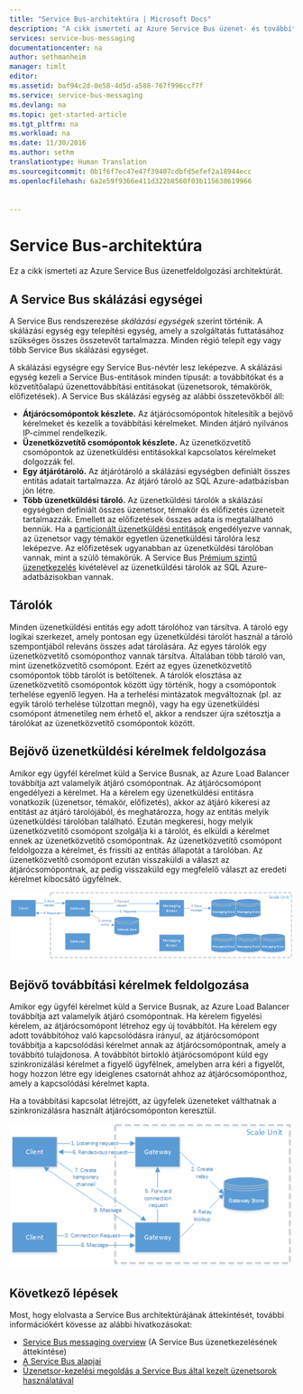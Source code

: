 ```yaml
---
title: "Service Bus-architektúra | Microsoft Docs"
description: "A cikk ismerteti az Azure Service Bus üzenet- és továbbításfeldolgozási architektúráját."
services: service-bus-messaging
documentationcenter: na
author: sethmanheim
manager: timlt
editor: 
ms.assetid: baf94c2d-0e58-4d5d-a588-767f996ccf7f
ms.service: service-bus-messaging
ms.devlang: na
ms.topic: get-started-article
ms.tgt_pltfrm: na
ms.workload: na
ms.date: 11/30/2016
ms.author: sethm
translationtype: Human Translation
ms.sourcegitcommit: 0b1f6f7ec47e47f39407cdbfd5efef2a18944ecc
ms.openlocfilehash: 6a2e59f9366e411d322b8560f03b115638619966


---
```

# <a name="service-bus-architecture"></a>Service Bus-architektúra
Ez a cikk ismerteti az Azure Service Bus üzenetfeldolgozási architektúrát.

## <a name="service-bus-scale-units"></a>A Service Bus skálázási egységei
A Service Bus rendszerezése *skálázási egységek* szerint történik. A skálázási egység egy telepítési egység, amely a szolgáltatás futtatásához szükséges összes összetevőt tartalmazza. Minden régió telepít egy vagy több Service Bus skálázási egységet.

A skálázási egységre egy Service Bus-névtér lesz leképezve. A skálázási egység kezeli a Service Bus-entitások minden típusát: a továbbítókat és a közvetítőalapú üzenettovábbítási entitásokat (üzenetsorok, témakörök, előfizetések). A Service Bus skálázási egység az alábbi összetevőkből áll:

* **Átjárócsomópontok készlete.** Az átjárócsomópontok hitelesítik a bejövő kérelmeket és kezelik a továbbítási kérelmeket. Minden átjáró nyilvános IP-címmel rendelkezik.
* **Üzenetközvetítő csomópontok készlete.** Az üzenetközvetítő csomópontok az üzenetküldési entitásokkal kapcsolatos kérelmeket dolgozzák fel.
* **Egy átjárótároló.** Az átjárótároló a skálázási egységben definiált összes entitás adatait tartalmazza. Az átjáró tároló az SQL Azure-adatbázisban jön létre.
* **Több üzenetküldési tároló.** Az üzenetküldési tárolók a skálázási egységben definiált összes üzenetsor, témakör és előfizetés üzeneteit tartalmazzák. Emellett az előfizetések összes adata is megtalálható bennük. Ha a [particionált üzenetküldési entitások](service-bus-partitioning.md) engedélyezve vannak, az üzenetsor vagy témakör egyetlen üzenetküldési tárolóra lesz leképezve. Az előfizetések ugyanabban az üzenetküldési tárolóban vannak, mint a szülő témakörük. A Service Bus [Prémium szintű üzenetkezelés](service-bus-premium-messaging.md) kivételével az üzenetküldési tárolók az SQL Azure-adatbázisokban vannak.

## <a name="containers"></a>Tárolók
Minden üzenetküldési entitás egy adott tárolóhoz van társítva. A tároló egy logikai szerkezet, amely pontosan egy üzenetküldési tárolót használ a tároló szempontjából releváns összes adat tárolására. Az egyes tárolók egy üzenetközvetítő csomóponthoz vannak társítva. Általában több tároló van, mint üzenetközvetítő csomópont. Ezért az egyes üzenetközvetítő csomópontok több tárolót is betöltenek. A tárolók elosztása az üzenetközvetítő csomópontok között úgy történik, hogy a csomópontok terhelése egyenlő legyen. Ha a terhelési mintázatok megváltoznak (pl. az egyik tároló terhelése túlzottan megnő), vagy ha egy üzenetküldési csomópont átmenetileg nem érhető el, akkor a rendszer újra szétosztja a tárolókat az üzenetközvetítő csomópontok között.

## <a name="processing-of-incoming-messaging-requests"></a>Bejövő üzenetküldési kérelmek feldolgozása
Amikor egy ügyfél kérelmet küld a Service Busnak, az Azure Load Balancer továbbítja azt valamelyik átjáró csomópontnak. Az átjárócsomópont engedélyezi a kérelmet. Ha a kérelem egy üzenetküldési entitásra vonatkozik (üzenetsor, témakör, előfizetés), akkor az átjáró kikeresi az entitást az átjáró tárolójából, és meghatározza, hogy az entitás melyik üzenetküldési tárolóban található. Ezután megkeresi, hogy melyik üzenetközvetítő csomópont szolgálja ki a tárolót, és elküldi a kérelmet ennek az üzenetközvetítő csomópontnak. Az üzenetközvetítő csomópont feldolgozza a kérelmet, és frissíti az entitás állapotát a tárolóban. Az üzenetközvetítő csomópont ezután visszaküldi a választ az átjárócsomópontnak, az pedig visszaküld egy megfelelő választ az eredeti kérelmet kibocsátó ügyfélnek.

![Bejövő üzenetküldési kérelmek feldolgozása](./media/service-bus-architecture/IC690644.png)

## <a name="processing-of-incoming-relay-requests"></a>Bejövő továbbítási kérelmek feldolgozása
Amikor egy ügyfél kérelmet küld a Service Busnak, az Azure Load Balancer továbbítja azt valamelyik átjáró csomópontnak. Ha kérelem figyelési kérelem, az átjárócsomópont létrehoz egy új továbbítót. Ha kérelem egy adott továbbítóhoz való kapcsolódásra irányul, az átjárócsomópont továbbítja a kapcsolódási kérelmet annak az átjárócsomópontnak, amely a továbbító tulajdonosa. A továbbítót birtokló átjárócsomópont küld egy szinkronizálási kérelmet a figyelő ügyfélnek, amelyben arra kéri a figyelőt, hogy hozzon létre egy ideiglenes csatornát ahhoz az átjárócsomóponthoz, amely a kapcsolódási kérelmet kapta.

Ha a továbbítási kapcsolat létrejött, az ügyfelek üzeneteket válthatnak a szinkronizálásra használt átjárócsomóponton keresztül.

![Bejövő WCF Relay továbbítási kérelmek feldolgozása](./media/service-bus-architecture/IC690645.png)

## <a name="next-steps"></a>Következő lépések
Most, hogy elolvasta a Service Bus architektúrájának áttekintését, további információkért kövesse az alábbi hivatkozásokat:

* [Service Bus messaging overview](service-bus-messaging-overview.md) (A Service Bus üzenetkezelésének áttekintése)
* [A Service Bus alapjai](service-bus-fundamentals-hybrid-solutions.md)
* [Üzenetsor-kezelési megoldás a Service Bus által kezelt üzenetsorok használatával](service-bus-dotnet-multi-tier-app-using-service-bus-queues.md)




<!--HONumber=Dec16_HO1-->


